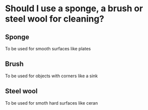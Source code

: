 # Should I use a sponge, a brush or steel wool for cleaning?

## Sponge
To be used for smooth surfaces like plates

## Brush
To be used for objects with corners like a sink

## Steel wool
To be used for smoth hard surfaces like ceran

